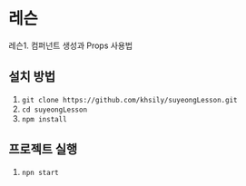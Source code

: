 # 레슨

레슨1. 컴퍼넌트 생성과 Props 사용법


## 설치 방법

1. `git clone https://github.com/khsily/suyeongLesson.git`
2. `cd suyeongLesson`
3. `npm install`

## 프로젝트 실행

1. `npn start`